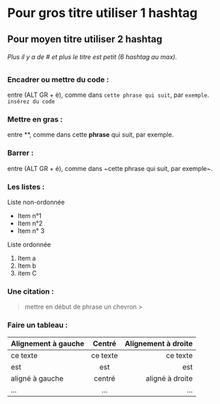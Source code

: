 # Pour gros titre utiliser 1 hashtag

## Pour moyen titre utiliser 2 hashtag

###### Plus il y a de # et plus le titre est petit (6 hashtag au max).

### Encadrer ou mettre du code :
entre (ALT GR + è), comme dans `cette phrase qui suit`, par `exemple`.
```insérez du code```

### Mettre en gras :
entre **, comme dans cette **phrase** qui suit, par exemple.

### Barrer :
entre (ALT GR + é), comme dans ~cette phrase qui suit, par exemple~.

### Les listes :
Liste non-ordonnée
* Item n°1 
* Item n°2 
* Item n° 3

Liste ordonnée
1. Item a 
2. Item b
3. item C

### Une citation :
> mettre en début de phrase un chevron >

### Faire un tableau :
|Alignement à gauche|Centré  |Alignement à droite|
|:-                 |:-:     |-:                 |
|ce texte           |ce texte|ce texte           |
|est                |est     |est                |
|aligné à gauche    |centré  |aligné à droite    |
|...                |...     |...                |
